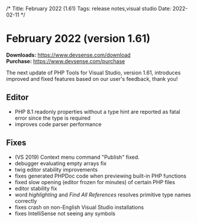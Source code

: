 /*
Title: February 2022 (1.61)
Tags: release notes,visual studio
Date: 2022-02-11
*/

# February 2022 (version 1.61)

**Downloads:** https://www.devsense.com/download<br/>
**Purchase:** https://www.devsense.com/purchase

The next update of PHP Tools for Visual Studio, version 1.61, introduces improved and fixed features based on our user's feedback, thank you!

## Editor

- PHP 8.1 readonly properties without a type hint are reported as fatal error since the type is required
- improves code parser performance

## Fixes

- (VS 2019) Context menu command "Publish" fixed.
- debugger evaluating empty arrays fix
- twig editor stability improvements
- fixes generated PHPDoc code when previewing built-in PHP functions
- fixed slow opening (editor frozen for minutes) of certain PHP files
- editor stability fix
- word *highlighting* and *Find All References* resolves primitive type names correctly
- fixes crash on non-English Visual Studio installations
- fixes IntelliSense not seeing any symbols
